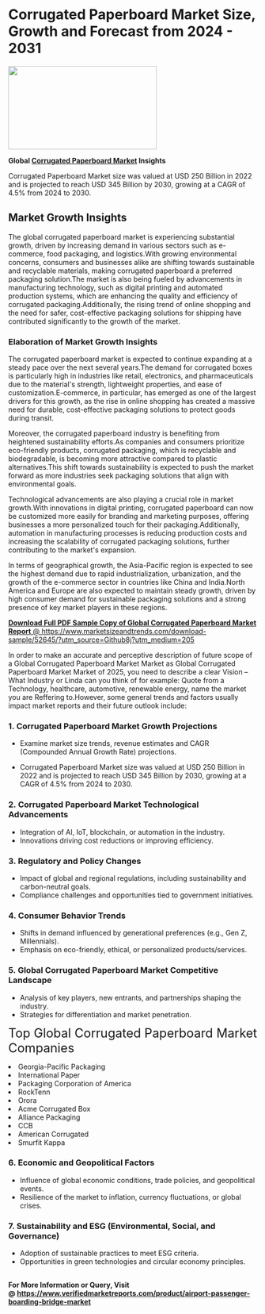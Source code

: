 <H1>Corrugated Paperboard Market Size, Growth and Forecast from 2024 - 2031</H1><img class="aligncenter size-medium wp-image-584254" src="https://thirdeyenews.in/wp-content/uploads/2024/09/Global-Market-Research-300x168.jpeg" alt="" width="300" height="168" /><p><strong>Global&nbsp;<a href="https://www.marketsizeandtrends.com/download-sample/52645/?utm_source=Github8j?utm_medium=205">Corrugated Paperboard Market</a> Insights</strong></p><p>Corrugated Paperboard Market size was valued at USD 250 Billion in 2022 and is projected to reach USD 345 Billion by 2030, growing at a CAGR of 4.5% from 2024 to 2030.</p><p><h2>Market Growth Insights</h2> <p>The global corrugated paperboard market is experiencing substantial growth, driven by increasing demand in various sectors such as e-commerce, food packaging, and logistics.With growing environmental concerns, consumers and businesses alike are shifting towards sustainable and recyclable materials, making corrugated paperboard a preferred packaging solution.The market is also being fueled by advancements in manufacturing technology, such as digital printing and automated production systems, which are enhancing the quality and efficiency of corrugated packaging.Additionally, the rising trend of online shopping and the need for safer, cost-effective packaging solutions for shipping have contributed significantly to the growth of the market.</p> <p><a href="#"></a></p> <h3>Elaboration of Market Growth Insights</h3> <p>The corrugated paperboard market is expected to continue expanding at a steady pace over the next several years.The demand for corrugated boxes is particularly high in industries like retail, electronics, and pharmaceuticals due to the material's strength, lightweight properties, and ease of customization.E-commerce, in particular, has emerged as one of the largest drivers for this growth, as the rise in online shopping has created a massive need for durable, cost-effective packaging solutions to protect goods during transit.</p> <p>Moreover, the corrugated paperboard industry is benefiting from heightened sustainability efforts.As companies and consumers prioritize eco-friendly products, corrugated packaging, which is recyclable and biodegradable, is becoming more attractive compared to plastic alternatives.This shift towards sustainability is expected to push the market forward as more industries seek packaging solutions that align with environmental goals.</p> <p>Technological advancements are also playing a crucial role in market growth.With innovations in digital printing, corrugated paperboard can now be customized more easily for branding and marketing purposes, offering businesses a more personalized touch for their packaging.Additionally, automation in manufacturing processes is reducing production costs and increasing the scalability of corrugated packaging solutions, further contributing to the market's expansion.</p> <p>In terms of geographical growth, the Asia-Pacific region is expected to see the highest demand due to rapid industrialization, urbanization, and the growth of the e-commerce sector in countries like China and India.North America and Europe are also expected to maintain steady growth, driven by high consumer demand for sustainable packaging solutions and a strong presence of key market players in these regions.</p> <p><a href="#"></p><p><span class=""><strong>Download Full PDF Sample Copy of Global Corrugated Paperboard Market Report</strong> @ <a href="https://www.marketsizeandtrends.com/download-sample/52645/?utm_source=Github8j?utm_medium=205" target="_blank">https://www.marketsizeandtrends.com/download-sample/52645/?utm_source=Github8j?utm_medium=205</a></span></p><p>In order to make an accurate and perceptive description of future scope of a Global&nbsp;Corrugated Paperboard Market Market as Global&nbsp;Corrugated Paperboard Market Market of 2025, you need to describe a clear Vision &ndash; What Industry or Linda can you think of for example: Quote from a Technology, healthcare, automotive, renewable energy, name the market you are Reffering to.However, some general trends and factors usually impact market reports and their future outlook include:</p><h3>1.&nbsp;<strong>Corrugated Paperboard Market Growth Projections</strong></h3><ul><li>Examine market size trends, revenue estimates and CAGR (Compounded Annual Growth Rate) projections.</li><li><p>Corrugated Paperboard Market size was valued at USD 250 Billion in 2022 and is projected to reach USD 345 Billion by 2030, growing at a CAGR of 4.5% from 2024 to 2030.</p></li></ul><h3>2.&nbsp;<strong>Corrugated Paperboard Market Technological Advancements</strong></h3><ul><li>Integration of AI, IoT, blockchain, or automation in the industry.</li><li>Innovations driving cost reductions or improving efficiency.</li></ul><h3>3.&nbsp;<strong>Regulatory and Policy Changes</strong></h3><ul><li>Impact of global and regional regulations, including sustainability and carbon-neutral goals.</li><li>Compliance challenges and opportunities tied to government initiatives.</li></ul><h3>4.&nbsp;<strong>Consumer Behavior Trends</strong></h3><ul><li>Shifts in demand influenced by generational preferences (e.g., Gen Z, Millennials).</li><li>Emphasis on eco-friendly, ethical, or personalized products/services.</li></ul><h3>5.&nbsp;<strong>Global Corrugated Paperboard Market Competitive Landscape</strong></h3><ul><li>Analysis of key players, new entrants, and partnerships shaping the industry.</li><li>Strategies for differentiation and market penetration.</li></ul><p data-pm-slice="1 1 []"><span style="color: inherit; font-family: inherit; font-size: 25px;">Top Global Corrugated Paperboard Market Companies</span></p><div class="" data-test-id=""><p><li>Georgia-Pacific Packaging</li><li> International Paper</li><li> Packaging Corporation of America</li><li> RockTenn</li><li> Orora</li><li> Acme Corrugated Box</li><li> Alliance Packaging</li><li> CCB</li><li> American Corrugated</li><li> Smurfit Kappa</li></p></div><h3>6.&nbsp;<strong>Economic and Geopolitical Factors</strong></h3><ul><li>Influence of global economic conditions, trade policies, and geopolitical events.</li><li>Resilience of the market to inflation, currency fluctuations, or global crises.</li></ul><h3>7.&nbsp;<strong>Sustainability and ESG (Environmental, Social, and Governance)</strong></h3><ul><li>Adoption of sustainable practices to meet ESG criteria.</li><li>Opportunities in green technologies and circular economy principles.</li></ul><h2><strong style="font-size: 14px;">For More Information or Query, Visit @&nbsp;</strong><a style="background-color: #ffffff; font-size: 14px;" href="https://www.marketsizeandtrends.com/report/corrugated-paperboard-market/" target="_blank">https://www.verifiedmarketreports.com/product/airport-passenger-boarding-bridge-market</a></h2>